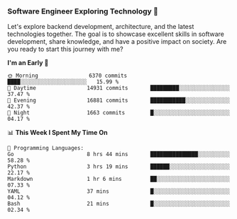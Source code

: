 ### Software Engineer Exploring Technology 🚀 

Let's explore backend development, architecture, and the latest technologies together. The goal is to showcase excellent skills in software development, share knowledge, and have a positive impact on society. Are you ready to start this journey with me?

<!--START_SECTION:waka-->
**I'm an Early 🐤** 

```text
🌞 Morning                6370 commits        ████░░░░░░░░░░░░░░░░░░░░░   15.99 % 
🌆 Daytime                14931 commits       █████████░░░░░░░░░░░░░░░░   37.47 % 
🌃 Evening                16881 commits       ███████████░░░░░░░░░░░░░░   42.37 % 
🌙 Night                  1663 commits        █░░░░░░░░░░░░░░░░░░░░░░░░   04.17 % 
```


📊 **This Week I Spent My Time On** 

```text
💬 Programming Languages: 
Go                       8 hrs 44 mins       ███████████████░░░░░░░░░░   58.28 % 
Python                   3 hrs 19 mins       ██████░░░░░░░░░░░░░░░░░░░   22.17 % 
Markdown                 1 hr 6 mins         ██░░░░░░░░░░░░░░░░░░░░░░░   07.33 % 
YAML                     37 mins             █░░░░░░░░░░░░░░░░░░░░░░░░   04.12 % 
Bash                     21 mins             █░░░░░░░░░░░░░░░░░░░░░░░░   02.34 % 
```


<!--END_SECTION:waka-->
